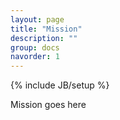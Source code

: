 ```yaml
---
layout: page
title: "Mission"
description: ""
group: docs
navorder: 1
---
```

{% include JB/setup %}

Mission goes here
